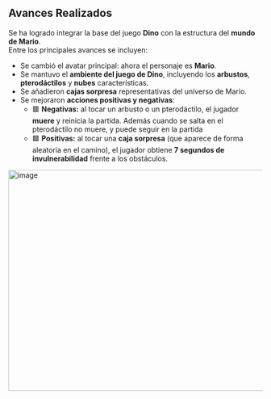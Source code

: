 
## Avances Realizados

Se ha logrado integrar la base del juego **Dino** con la estructura del **mundo de Mario**.  
Entre los principales avances se incluyen:

- Se cambió el avatar principal: ahora el personaje es **Mario**.  
- Se mantuvo el **ambiente del juego de Dino**, incluyendo los **arbustos**, **pterodáctilos** y **nubes** características.  
- Se añadieron **cajas sorpresa** representativas del universo de Mario.  
- Se mejoraron **acciones positivas y negativas**:
  - 🟥 **Negativas:** al tocar un arbusto o un pterodáctilo, el jugador **muere** y reinicia la partida. Además cuando se salta en el pterodáctilo no muere, y puede seguir en la partida
  - 🟩 **Positivas:** al tocar una **caja sorpresa** (que aparece de forma aleatoria en el camino), el jugador obtiene **7 segundos de invulnerabilidad** frente a los obstáculos.

<img width="775" height="438" alt="image" src="https://github.com/user-attachments/assets/c0ffed49-f9ed-4920-b45c-fede9a209b2f" />



